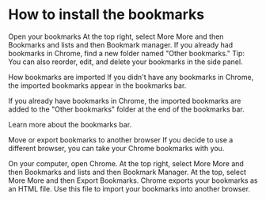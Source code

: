 # How to install the bookmarks
Open your bookmarks
At the top right, select More More and then Bookmarks and lists and then Bookmark manager.
If you already had bookmarks in Chrome, find a new folder named "Other bookmarks."
Tip: You can also reorder, edit, and delete your bookmarks in the side panel.

How bookmarks are imported
If you didn't have any bookmarks in Chrome, the imported bookmarks appear in the bookmarks bar.

If you already have bookmarks in Chrome, the imported bookmarks are added to the "Other bookmarks" folder at the end of the bookmarks bar.

Learn more about the bookmarks bar.

Move or export bookmarks to another browser
If you decide to use a different browser, you can take your Chrome bookmarks with you.

On your computer, open Chrome.
At the top right, select More More and then Bookmarks and lists and then Bookmark Manager.
At the top, select More More and then Export Bookmarks.
Chrome exports your bookmarks as an HTML file. Use this file to import your bookmarks into another browser. 
